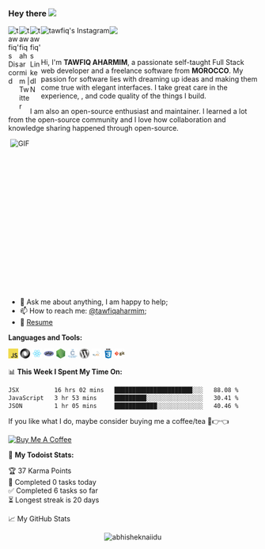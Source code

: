 ### Hey there <img src="https://media.giphy.com/media/hvRJCLFzcasrR4ia7z/giphy.gif" width="25px">
<a href="https://discord.gg/Tawfiq#5779">
  <img align="left" alt="tawfiq's Discord" width="22px" src="https://raw.githubusercontent.com/peterthehan/peterthehan/master/assets/discord.svg" />
</a>
<a href="https://twitter.com/tawfiqaharmim">
  <img align="left" alt="tawfiq aharmim | Twitter" width="22px" src="https://raw.githubusercontent.com/peterthehan/peterthehan/master/assets/twitter.svg" />
</a>
<a href="https://www.linkedin.com/in/tawfiq-aharmim-3b16781a0/">
  <img align="left" alt="tawfiq's LinkedIN" width="22px" src="https://raw.githubusercontent.com/peterthehan/peterthehan/master/assets/linkedin.svg" />
</a>
<a href="https://www.instagram.com/tawfiq.officiel?r=nametag">
  <img align="left" alt="tawfiq's Instagram" width="auto" src="https://img.shields.io/badge/instagram-%23E4415F?style=flat&logo=instagram&logoColor=white" />
</a>

![](https://visitor-badge.glitch.me/badge?page_id=TAWFIQ03.TAWFIQ03)

<br />

Hi, I'm **TAWFIQ AHARMIM**, a passionate self-taught Full Stack web developer and a freelance software  from **MOROCCO**. My passion for software lies with dreaming up ideas and making them come true with elegant interfaces. I take great care in the experience, , and code quality of the things I build.

I am also an open-source enthusiast and maintainer. I learned a lot from the open-source community and I love how collaboration and knowledge sharing happened through open-source.


  <img align="right" alt="GIF" src="https://github.com/abhisheknaiidu/abhisheknaiidu/blob/master/code.gif?raw=true" width="500" height="320" />
  
- 💬 Ask me about anything, I am happy to help;
- 📫 How to reach me: [@tawfiqaharmim](https://twitter.com/tawfiqaharmim);
- 📝 [Resume](https://drive.google.com/drive/folders/1OAOnkehjnlav95q0M1E_NG_jLJeIokR-/view)

**Languages and Tools:**  

<code><img height="20" src="https://raw.githubusercontent.com/github/explore/80688e429a7d4ef2fca1e82350fe8e3517d3494d/topics/javascript/javascript.png"></code>
<code><img height="20" src="https://raw.githubusercontent.com/github/explore/80688e429a7d4ef2fca1e82350fe8e3517d3494d/topics/json/json.png"></code>
<code><img height="20" src="https://raw.githubusercontent.com/github/explore/80688e429a7d4ef2fca1e82350fe8e3517d3494d/topics/react/react.png"></code>
<code><img height="20" src="https://raw.githubusercontent.com/github/explore/5c058a388828bb5fde0bcafd4bc867b5bb3f26f3/topics/php/php.png"></code>
<code><img height="20" src="https://raw.githubusercontent.com/github/explore/80688e429a7d4ef2fca1e82350fe8e3517d3494d/topics/nodejs/nodejs.png"></code>
<code><img height="20" src="https://raw.githubusercontent.com/github/explore/80688e429a7d4ef2fca1e82350fe8e3517d3494d/topics/c/c.png"></code>
<code><img height="20" src="https://raw.githubusercontent.com/github/explore/80688e429a7d4ef2fca1e82350fe8e3517d3494d/topics/wordpress/wordpress.png"></code>
<code><img height="20" src="https://raw.githubusercontent.com/github/explore/80688e429a7d4ef2fca1e82350fe8e3517d3494d/topics/mysql/mysql.png"></code>
<code><img height="20" src="https://raw.githubusercontent.com/github/explore/80688e429a7d4ef2fca1e82350fe8e3517d3494d/topics/css/css.png"></code>
<code><img height="20" src="https://raw.githubusercontent.com/github/explore/80688e429a7d4ef2fca1e82350fe8e3517d3494d/topics/git/git.png"></code>

📊 **This Week I Spent My Time On:**
<!--START_SECTION:waka-->
```text
JSX          16 hrs 02 mins   ██████████████████████░░░   88.08 % 
JavaScript   3 hr 53 mins     █████████░░░░░░░░░░░░░░░░   30.41 % 
JSON         1 hr 05 mins     ████████████░░░░░░░░░░░░░   40.46 % 
```
<!--END_SECTION:waka-->

If you like what I do, maybe consider buying me a coffee/tea 🥺👉👈

<a href="https://paypal.me/tawfiqmr1?locale.x=en_US" target="_blank"><img src="https://cdn.buymeacoffee.com/buttons/v2/default-red.png" alt="Buy Me A Coffee" width="150" ></a>

🚧 **My Todoist Stats:**
<!-- TODO-IST:START -->
🏆   37 Karma Points           
🌸  Completed 0 tasks today           
✅  Completed 6 tasks so far           
⏳  Longest streak is 20 days
<!-- TODO-IST:END -->


📈 My GitHub Stats

<p align="center"> <img src="https://github-readme-stats.vercel.app/api/?username=TAWFIQ03&show_icons=true&theme=radical" alt="abhisheknaiidu" />




